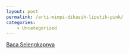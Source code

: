 ```yaml
---
layout: post
permalink: /arti-mimpi-dikasih-lipstik-pink/
categories:
    - Uncategorized
---
```


[Baca Selengkapnya](/06)